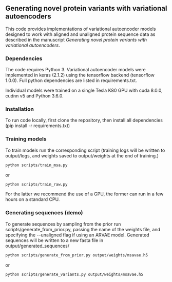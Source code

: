 ## Generating novel protein variants with variational autoencoders

This code provides implementations of variational autoencoder models designed to work with aligned and unaligned protein sequence data as described in the manuscript *Generating novel protein variants with variational autoencoders*.

### Dependencies

The code requires Python 3. Variational autoencoder models were implemented in keras (2.1.2) using the tensorflow backend (tensorflow 1.0.0). Full python dependencies are listed in requirements.txt.

Individual models were trained on a single Tesla K80 GPU with cuda 8.0.0, cudnn v5 and Python 3.6.0.

### Installation

To run code locally, first clone the repository, then install all dependencies (pip install -r requirements.txt)

### Training models

To train models run the corresponding script (training logs will be written to output/logs, and weights saved to output/weights at the end of training.)

``` bash
python scripts/train_msa.py
```

or 

``` bash
python scripts/train_raw.py
```

For the latter we recommend the use of a GPU, the former can run in a few hours on a standard CPU.

### Generating sequences (demo)

To generate sequences by sampling from the prior run scripts/generate_from_prior.py, passing the name of the weights file, and specifying the --unaligned flag if using an ARVAE model. Generated sequences will be written to a new fasta file in output/generated_sequences/

``` bash
python scripts/generate_from_prior.py output/weights/msavae.h5
```
or

``` bash
python scripts/generate_variants.py output/weights/msavae.h5
```